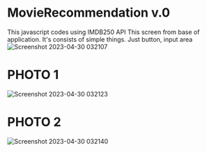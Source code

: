 # MovieRecommendation v.0
This javascript codes using IMDB250 API
This screen from base of application. It's consists of simple things. Just button, input area
![Screenshot 2023-04-30 032107](https://user-images.githubusercontent.com/100261612/235329616-25d8b83c-f874-440a-9454-fc9b852d7e25.png)

# PHOTO 1
![Screenshot 2023-04-30 032123](https://user-images.githubusercontent.com/100261612/235329661-b1d41ca8-54e9-489a-a3b8-9657c191223e.png)

# PHOTO 2
![Screenshot 2023-04-30 032140](https://user-images.githubusercontent.com/100261612/235329663-501c5736-3dd6-45ac-aa3a-3fb08c78efc1.png)
